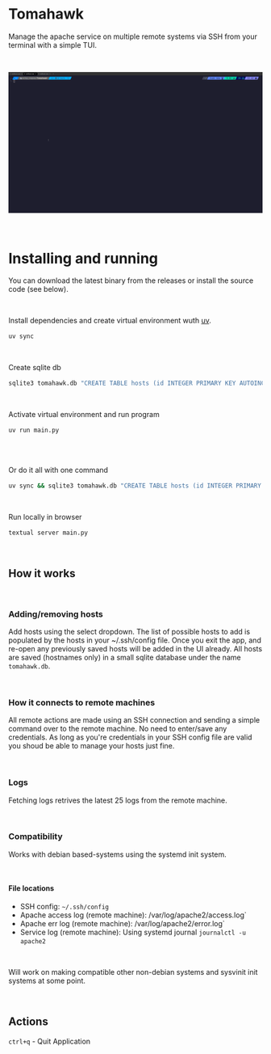 # Tomahawk
Manage the apache service on multiple remote systems via SSH from your terminal with a simple TUI.

<br />

![demo](assets/tomahawk_demo.gif)

<br />

# Installing and running

You can download the latest binary from the releases or install the source code (see below).

<br />

Install dependencies and create virtual environment wuth [uv](https://github.com/astral-sh/uv).
```bash
uv sync
```

<br />

Create sqlite db
```bash
sqlite3 tomahawk.db "CREATE TABLE hosts (id INTEGER PRIMARY KEY AUTOINCREMENT, hostname TEXT NOT NULL, isEnabled INTEGER);"
```

<br />

Activate virtual environment and run program
```bash
uv run main.py
```

<br />

<br />

Or do it all with one command
```bash
uv sync && sqlite3 tomahawk.db "CREATE TABLE hosts (id INTEGER PRIMARY KEY AUTOINCREMENT, hostname TEXT NOT NULL, isEnabled INTEGER);" && uv run main.py
```

<br />

Run locally in browser
```bash
textual server main.py
```

<br />

## How it works  

<br />

### Adding/removing hosts  
Add hosts using the select dropdown. The list of possible hosts to add is populated by the hosts in your ~/.ssh/config file.
Once you exit the app, and re-open any previously saved hosts will be added in the UI already.
All hosts are saved (hostnames only) in a small sqlite database under the name `tomahawk.db`.

<br />

### How it connects to remote machines  
All remote actions are made using an SSH connection and sending a simple command over to the remote machine.
No need to enter/save any credentials. As long as you're credentials in your SSH config file are valid you shoud be able to manage your hosts just fine.

<br />

### Logs  
Fetching logs retrives the latest 25 logs from the remote machine.

<br />

### Compatibility  
Works with debian based-systems using the systemd init system.

<br />

#### File locations  
- SSH config: `~/.ssh/config`
- Apache access log (remote machine): /var/log/apache2/access.log`
- Apache err log (remote machine): /var/log/apache2/error.log`
- Service log (remote machine): Using systemd journal `journalctl -u apache2`

<br />
   
Will work on making compatible other non-debian systems and sysvinit init systems at some point.

<br />

## Actions
`ctrl+q` - Quit Application
